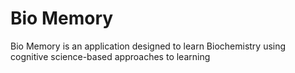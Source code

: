 # Bio Memory

Bio Memory is an application designed to learn Biochemistry using cognitive science-based approaches to learning
